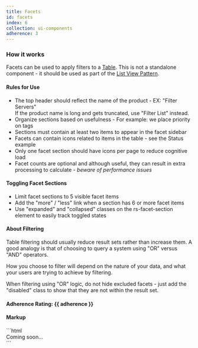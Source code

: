 ```yaml
---
title: Facets
id: facets
index: 6
collection: ui-components
adherence: 3
---
```

<div class="row">
  <div class="col-md-3">
    <h3>How it works</h3>
    <p>Facets can be used to apply filters to a <a href="#list-view-table">Table</a>. This is not a standalone component - it should be used as part of the <a href="/ux-patterns/#list-view">List View Pattern</a>.</p>
    <h4>Rules for Use</h4>
    <ul>
      <li>The top header should reflect the name of the product - EX: "Filter Servers"<div>If the product name is long and gets truncated, use "Filter List" instead.</div></li>
      <li>Organize sections based on usefulness - For example: we place priority on tags</li>
      <li>Sections must contain at least two items to appear in the facet sidebar</li>
      <li>Facets can contain icons related to items in the table - see the Status example</li>
      <li>Only one facet section should have icons per page to reduce cognitive load</li>
      <li>Facet counts are optional and although useful, they can result in extra processing to calculate - <i>beware of performance issues</i></li>
    </ul>
    <h4>Toggling Facet Sections</h4>
    <ul>
      <li>Limit facet sections to 5 visible facet items</li>
      <li>Add the "more" / "less" link when a section has 6 or more facet items</li>
      <li>Use "expanded" and "collapsed" classes on the rs-facet-section element to easily track toggled states</li>
    </ul>
    <h4>About Filtering</h4>
    <p>Table filtering should usually reduce result sets rather than increase them. A good analogy is that of choosing to query a system using "OR" versus "AND" operators.</p>
    <p>How you choose to filter will depend on the nature of your data, and what your users are trying to achieve by filtering.</p>
    <p>When filtering using "OR" logic, do not hide excluded facets - just add the "disabled" class to show that they are not within the result set.</p>
    <h4>Adherence Rating: {{ adherence }}</h4>
  </div>
  <div class="col-md-9">
    <h4>Markup</h4>
```html
   <div>Coming soon...</div>
```
  </div>
</div>